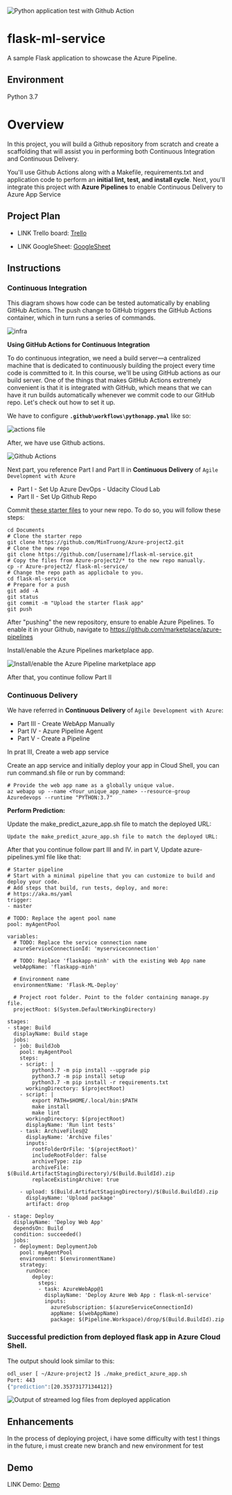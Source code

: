 ![Python application test with Github Action](https://github.com/MinTruong/Azure-project2/actions/workflows/pythonapp.yml/badge.svg)

# flask-ml-service
A sample Flask application to showcase the Azure Pipeline.

## Environment
Python 3.7

# Overview

In this project, you will build a Github repository from scratch and create a scaffolding that will assist you in performing both Continuous Integration and Continuous Delivery.

You'll use Github Actions along with a Makefile, requirements.txt and application code to perform an **initial lint, test, and install cycle**. Next, you'll integrate this project with **Azure Pipelines** to enable Continuous Delivery to Azure App Service

## Project Plan

* LINK Trello board: [Trello](https://trello.com/b/brXtmkmQ/building-a-ci-cd-pipeline)

* LINK GoogleSheet:  [GoogleSheet](https://docs.google.com/spreadsheets/d/1dvOl1CK02xtG_mlnIVhDZJkzKRHMg1FTRIITKwTk6t0/edit?usp=sharing)

## Instructions
### **Continuous Integration**
This diagram shows how code can be tested automatically by enabling GitHub Actions. The push change to GitHub triggers the GitHub Actions container, which in turn runs a series of commands.

![infra](https://github.com/MinTruong/Azure-project2/blob/master/evidence/infra_1.png)

**Using GitHub Actions for Continuous Integration**

To do continuous integration, we need a build server—a centralized machine that is dedicated to continuously building the project every time code is committed to it. In this course, we'll be using GitHub actions as our build server. One of the things that makes GitHub Actions extremely convenient is that it is integrated with GitHub, which means that we can have it run builds automatically whenever we commit code to our GitHub repo. Let's check out how to set it up.

We have to configure **`.github\workflows\pythonapp.ymal`** like so:

![actions file](https://github.com/MinTruong/Azure-project2/blob/master/evidence/pythonapp.png)

After, we have use Github actions.

![Github Actions](https://github.com/MinTruong/Azure-project2/blob/master/evidence/GitHub_Action_2.png)

Next part, you reference Part I and Part II in **Continuous Delivery** of `Agile Development with Azure`
*   Part I - Set Up Azure DevOps - Udacity Cloud Lab
*   Part II - Set Up Github Repo

Commit [these starter files](https://github.com/MinTruong/Azure-project2) to your new repo. To do so, you will follow these steps:

```
cd Documents
# Clone the starter repo
git clone https://github.com/MinTruong/Azure-project2.git
# Clone the new repo
git clone https://github.com/[username]/flask-ml-service.git
# Copy the files from Azure-project2/* to the new repo manually.
cp -r Azure-project2/ flask-ml-service/
# Change the repo path as applicbale to you.
cd flask-ml-service
# Prepare for a push
git add -A
git status
git commit -m "Upload the starter flask app"
git push
```
After "pushing" the new repository, ensure to enable Azure Pipelines. To enable it in your Github, navigate to https://github.com/marketplace/azure-pipelines

Install/enable the Azure Pipelines marketplace app.

![Install/enable the Azure Pipeline marketplace app](https://github.com/MinTruong/Azure-project2/blob/master/evidence/install_azure_in_marketplay_app.png)

After that, you continue follow Part II 


### **Continuous Delivery**
We have referred in **Continuous Delivery** of `Agile Development with Azure`:

* Part III - Create WebApp Manually
* Part IV - Azure Pipeline Agent
* Part V - Create a Pipeline

In prat III, Create a web app service

Create an app service and initially deploy your app in Cloud Shell, you can run command.sh file or run by command:
```
# Provide the web app name as a globally unique value. 
az webapp up --name <Your_unique_app_name> --resource-group Azuredevops --runtime "PYTHON:3.7"
```
**Perform Prediction:**

Update the make_predict_azure_app.sh file to match the deployed URL:
```
Update the make_predict_azure_app.sh file to match the deployed URL:
```

After that you continue follow part III and IV. in part V, Update azure-pipelines.yml file like that:
```
# Starter pipeline    
# Start with a minimal pipeline that you can customize to build and deploy your code.
# Add steps that build, run tests, deploy, and more:
# https://aka.ms/yaml
trigger:
- master

# TODO: Replace the agent pool name
pool: myAgentPool

variables:
  # TODO: Replace the service connection name
  azureServiceConnectionId: 'myserviceconnection'
  
  # TODO: Replace 'flaskapp-minh' with the existing Web App name
  webAppName: 'flaskapp-minh'

  # Environment name
  environmentName: 'Flask-ML-Deploy'

  # Project root folder. Point to the folder containing manage.py file.
  projectRoot: $(System.DefaultWorkingDirectory)

stages:
- stage: Build
  displayName: Build stage
  jobs:
  - job: BuildJob
    pool: myAgentPool
    steps:    
    - script: |
        python3.7 -m pip install --upgrade pip
        python3.7 -m pip install setup
        python3.7 -m pip install -r requirements.txt
      workingDirectory: $(projectRoot)
    - script: |
        export PATH=$HOME/.local/bin:$PATH
        make install
        make lint
      workingDirectory: $(projectRoot)
      displayName: 'Run lint tests'
    - task: ArchiveFiles@2
      displayName: 'Archive files'
      inputs:
        rootFolderOrFile: '$(projectRoot)'
        includeRootFolder: false
        archiveType: zip
        archiveFile: $(Build.ArtifactStagingDirectory)/$(Build.BuildId).zip
        replaceExistingArchive: true

    - upload: $(Build.ArtifactStagingDirectory)/$(Build.BuildId).zip
      displayName: 'Upload package'
      artifact: drop

- stage: Deploy
  displayName: 'Deploy Web App'
  dependsOn: Build
  condition: succeeded()
  jobs:
  - deployment: DeploymentJob
    pool: myAgentPool
    environment: $(environmentName)
    strategy:
      runOnce:
        deploy:
          steps:
          - task: AzureWebApp@1
            displayName: 'Deploy Azure Web App : flask-ml-service'
            inputs:
              azureSubscription: $(azureServiceConnectionId)
              appName: $(webAppName)
              package: $(Pipeline.Workspace)/drop/$(Build.BuildId).zip
```

### **Successful prediction from deployed flask app in Azure Cloud Shell.** 
The output should look similar to this:
```bash
odl_user [ ~/Azure-project2 ]$ ./make_predict_azure_app.sh 
Port: 443
{"prediction":[20.35373177134412]}
```


![Output of streamed log files from deployed application](https://github.com/MinTruong/Azure-project2/blob/master/evidence/Prediction_and_Log.png)


> 

## Enhancements

In the process of deploying project, i have some difficulty with test 
I things in the future, i must create new branch and new environment for test   

## Demo 

LINK Demo: [Demo](https://www.youtube.com/watch?v=DoHgNxkxUw8)





